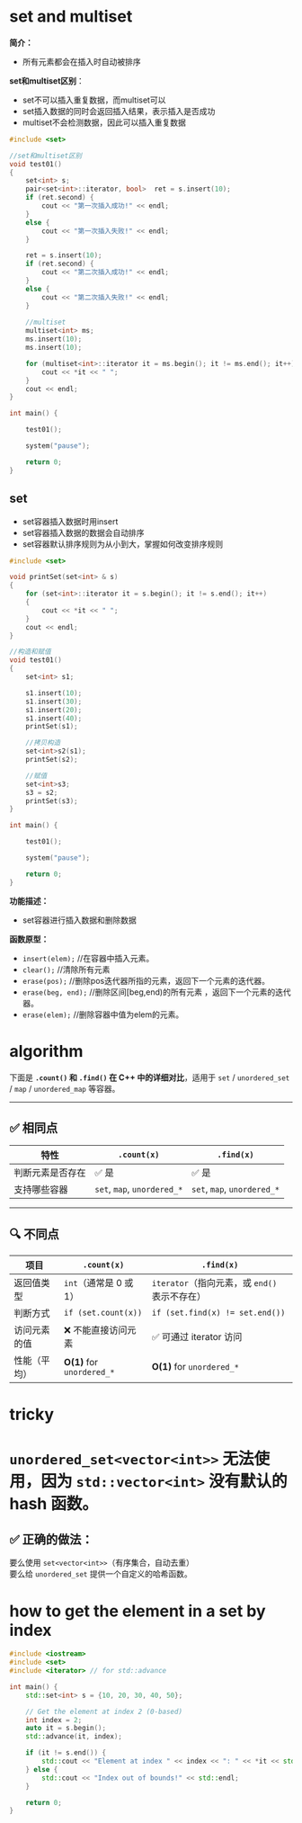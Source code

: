 # set and multiset
**简介：**
- 所有元素都会在插入时自动被排序

**set和multiset区别**：
- set不可以插入重复数据，而multiset可以
- set插入数据的同时会返回插入结果，表示插入是否成功
- multiset不会检测数据，因此可以插入重复数据
```cpp
#include <set>

//set和multiset区别
void test01()
{
	set<int> s;
	pair<set<int>::iterator, bool>  ret = s.insert(10);
	if (ret.second) {
		cout << "第一次插入成功!" << endl;
	}
	else {
		cout << "第一次插入失败!" << endl;
	}

	ret = s.insert(10);
	if (ret.second) {
		cout << "第二次插入成功!" << endl;
	}
	else {
		cout << "第二次插入失败!" << endl;
	}
    
	//multiset
	multiset<int> ms;
	ms.insert(10);
	ms.insert(10);

	for (multiset<int>::iterator it = ms.begin(); it != ms.end(); it++) {
		cout << *it << " ";
	}
	cout << endl;
}

int main() {

	test01();

	system("pause");

	return 0;
}
```
## set
- set容器插入数据时用insert
- set容器插入数据的数据会自动排序
- set容器默认排序规则为从小到大，掌握如何改变排序规则

```cpp
#include <set>

void printSet(set<int> & s)
{
	for (set<int>::iterator it = s.begin(); it != s.end(); it++)
	{
		cout << *it << " ";
	}
	cout << endl;
}

//构造和赋值
void test01()
{
	set<int> s1;

	s1.insert(10);
	s1.insert(30);
	s1.insert(20);
	s1.insert(40);
	printSet(s1);

	//拷贝构造
	set<int>s2(s1);
	printSet(s2);

	//赋值
	set<int>s3;
	s3 = s2;
	printSet(s3);
}

int main() {

	test01();

	system("pause");

	return 0;
}
```

**功能描述：**

- set容器进行插入数据和删除数据

**函数原型：**

- `insert(elem);` //在容器中插入元素。
- `clear();` //清除所有元素
- `erase(pos);` //删除pos迭代器所指的元素，返回下一个元素的迭代器。
- `erase(beg, end);` //删除区间[beg,end)的所有元素 ，返回下一个元素的迭代器。
- `erase(elem);` //删除容器中值为elem的元素。





# algorithm

下面是 **`.count()` 和 `.find()` 在 C++ 中的详细对比**，适用于 `set` / `unordered_set` / `map` / `unordered_map` 等容器。

---

## ✅ 相同点

|特性|`.count(x)`|`.find(x)`|
|---|---|---|
|判断元素是否存在|✅ 是|✅ 是|
|支持哪些容器|`set`, `map`, `unordered_*`|`set`, `map`, `unordered_*`|

---

## 🔍 不同点

| 项目     | `.count(x)`                | `.find(x)`                       |
| ------ | -------------------------- | -------------------------------- |
| 返回值类型  | `int`（通常是 0 或 1）           | `iterator`（指向元素，或 `end()` 表示不存在） |
| 判断方式   | `if (set.count(x))`        | `if (set.find(x) != set.end())`  |
| 访问元素的值 | ❌ 不能直接访问元素                 | ✅ 可通过 iterator 访问                |
| 性能（平均） | **O(1)** for `unordered_*` | **O(1)** for `unordered_*`       |

# tricky
# `unordered_set<vector<int>>` 无法使用，因为 `std::vector<int>` **没有默认的 hash 函数**。
## ✅ 正确的做法：

要么使用 `set<vector<int>>`（有序集合，自动去重）  
要么给 `unordered_set` 提供一个自定义的哈希函数。

# how to get the element in a set by index
```cpp
#include <iostream>
#include <set>
#include <iterator> // for std::advance

int main() {
    std::set<int> s = {10, 20, 30, 40, 50};

    // Get the element at index 2 (0-based)
    int index = 2;
    auto it = s.begin();
    std::advance(it, index);

    if (it != s.end()) {
        std::cout << "Element at index " << index << ": " << *it << std::endl;
    } else {
        std::cout << "Index out of bounds!" << std::endl;
    }

    return 0;
}
```